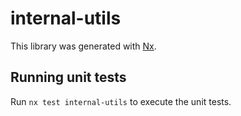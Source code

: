 # internal-utils

This library was generated with [Nx](https://nx.dev).

## Running unit tests

Run `nx test internal-utils` to execute the unit tests.
